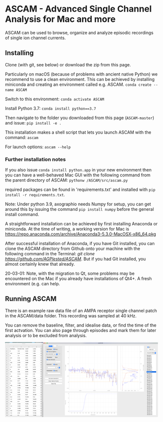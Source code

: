 # ASCAM - Advanced Single Channel Analysis for Mac and more

ASCAM can be used to browse, organize and analyze episodic recordings of single ion channel currents.

## Installing 
Clone (with git, see below) or download the zip from this page.

Particularly on macOS (because of problems with ancient native Python) we recommend to use a clean environment. This can be achieved by installing miniconda and creating an environment called e.g. ASCAM.
`conda create --name ASCAM` 

Switch to this environment:
`conda activate ASCAM`

Install Python 3.7: 
`conda install python==3.7`

Then navigate to the folder you downloaded from this page (`ASCAM-master`) and issue: 
`pip install -e .`

This installation makes a shell script that lets you launch ASCAM with the command: 
`ascam`

For launch options:
`ascam --help`

### Further installation notes
If you also issue `conda install python.app` in your new environment then you can have a well-behaved Mac GUI with the following command from the parent directory of ASCAM:
`pythonw /ASCAM/src/ascam.py` 

required packages can be found in 'requirements.txt' and installed with 
`pip install -r requirements.txt`.

Note: Under python 3.9, axographio needs Numpy for setup, you can get around this by issuing the command `pip install numpy` before the general install command.

A straightforward installation can be achieved by first installing Anaconda or miniconda. At the time of writing, a working version for Mac is https://repo.anaconda.com/archive/Anaconda3-5.3.0-MacOSX-x86_64.pkg 

After successful installation of Anaconda, if you have Git installed, you can clone the ASCAM directory from Github onto your machine with the following command in the Terminal: *git clone https://github.com/AGPlested/ASCAM*. But if you had Git installed, you almost certainly knew that already. 

20-03-01: Note, with the migration to Qt, some problems may be encountered on the Mac if you already have installations of Qt4+. A fresh environment (e.g. can help. 

## Running ASCAM

There is an example raw data file of an AMPA receptor single channel patch in the ASCAM/data folder. This recording was sampled at 40 kHz.

You can remove the baseline, filter, and idealise data, or find the time of the first actvation. You can also page through episodes and mark them for later analysis or to be excluded from analysis. 

![macOS Screenshot](cuteSCAM.png)
